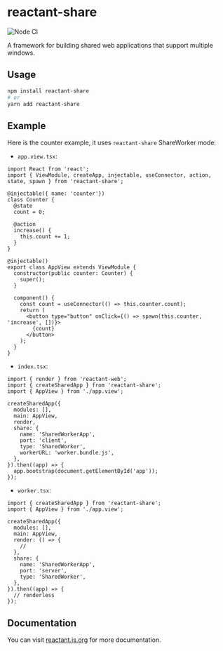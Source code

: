 # reactant-share

![Node CI](https://github.com/unadlib/reactant/workflows/Node%20CI/badge.svg)

A framework for building shared web applications that support multiple windows.

## Usage

```sh
npm install reactant-share
# or
yarn add reactant-share
```

## Example

Here is the counter example, it uses `reactant-share` ShareWorker mode:

- `app.view.tsx`:

```tsx
import React from 'react';
import { ViewModule, createApp, injectable, useConnector, action, state, spawn } from 'reactant-share';

@injectable({ name: 'counter'})
class Counter {
  @state
  count = 0;

  @action
  increase() {
    this.count += 1;
  }
}

@injectable()
export class AppView extends ViewModule {
  constructor(public counter: Counter) {
    super();
  }

  component() {
    const count = useConnector(() => this.counter.count);
    return (
      <button type="button" onClick={() => spawn(this.counter, 'increase', [])}>
        {count}
      </button>
    );
  }
}
```

- `index.tsx`:

```tsx
import { render } from 'reactant-web';
import { createSharedApp } from 'reactant-share';
import { AppView } from './app.view';

createSharedApp({
  modules: [],
  main: AppView,
  render,
  share: {
    name: 'SharedWorkerApp',
    port: 'client',
    type: 'SharedWorker',
    workerURL: 'worker.bundle.js',
  },
}).then((app) => {
  app.bootstrap(document.getElementById('app'));
});
```

- `worker.tsx`:

```tsx
import { createSharedApp } from 'reactant-share';
import { AppView } from './app.view';

createSharedApp({
  modules: [],
  main: AppView,
  render: () => {
    //
  },
  share: {
    name: 'SharedWorkerApp',
    port: 'server',
    type: 'SharedWorker',
  },
}).then((app) => {
  // renderless
});
```

## Documentation

You can visit [reactant.js.org](https://reactant.js.org/docs/shared-app/) for more documentation.
